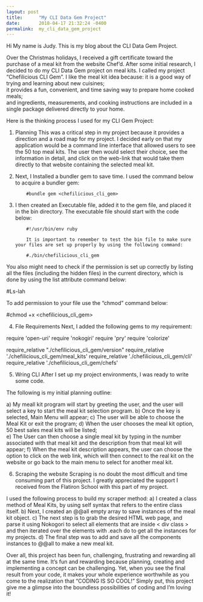 ```yaml
---
layout: post
title:      "My CLI Data Gem Project"
date:       2018-04-17 21:32:24 -0400
permalink:  my_cli_data_gem_project
---
```



Hi My name is Judy.  This is my blog about the CLI Data Gem Project.

Over the Christmas holidays, I received a gift certificate toward the purchase of a meal kit from the website Chef’d.  After some initial research, I decided to do my CLI Data Gem project on meal kits.  I called my project “Chefilicious CLI Gem”.
I like the meal kit idea because: 
it is a good way of trying and learning about new cuisines;  
it provides a fun, convenient, and time saving way to prepare home cooked meals;  
and ingredients, measurements, and cooking instructions are included in a single package delivered directly to your home.  

Here is the thinking process I used for my CLI Gem Project: 
1) Planning
This was a critical step in my project because it provides a direction and a road map for my project.
I decided early on that my application would be a command line interface that allowed users to see the 50 top meal kits.  The user then would select their choice, see the information in detail, and click on the web-link that would take them directly to that website containing the selected meal kit.

 2. Next, I Installed a bundler gem to save time.
I used the command below to acquire a bundler gem:
 
            #bundle gem <chefilicious_cli_gem>
 
3.  I then created an Executable file, added it to the gem file, and placed it in the bin directory. The executable file should start with the code below:
 
            #!/usr/bin/env ruby
           
            It is important to remember to test the bin file to make sure your files are set up properly by using the following command:
 
            #./bin/chefilicious_cli_gem
 
You also might need to check if the permission is set up correctly by listing all the files (including the hidden files) in the current directory,  which is done by using the list attribute command below:
 
#Ls-lah
 
To add permission to your file use the “chmod” command below:
 
#chmod +x <chefilicious_cli_gem>

 
4.  File Requirements
Next, I added the following gems to my requirement:
                       
require 'open-uri'
require 'nokogiri'
require 'pry'
require 'colorize'
 
require_relative "./chefilicious_cli_gem/version"
require_relative './chefilicious_cli_gem/meal_kits'
require_relative './chefilicious_cli_gem/cli'
require_relative './chefilicious_cli_gem/chefs'
 
5.  Wring CLI
After I set up my project environments, I was ready to write some code.  

The  following is my initial planning outline:
 
a) My meall kit program will start by greeting the user, and the user will select a key to start the meal kit selection program. 
b) Once the key is selected, Main Menu will appear; 
c) The user will be able to choose the Meal Kit or exit the program; 
d) When the user chooses the meal kit option, 50 best sales meal kits will be listed;  
e) The User can then choose a single meal kit by typing in the number associated with that meal kit and the description from that  meal kit will appear; 
f) When the meal kit description appears, the user can choose the option to click on the web link, which will then connect to the real kit on the website or go back to the main menu to select for another meal kit.
 
6.   Scraping the website
Scraping is no doubt the most difficult and time consuming part of this project.  I greatly appreciated the support I received from the Flatiron School with this part of my project. 
 
I used the following process to build my scraper method:
a) I created a class method of Meal Kits, by using self syntax that refers to the entire class itself.
b) Next, I created an @@all empty array to save instances of the meal kit object.
c) The next step is to grab the desired HTML web page, and parse it using Nokogori to select all elements that are inside < div class > and then iterated over the elements with .each do to get all the instances for my projects.
d)  The final step was to add and save all the components instances to @@all to make a new meal kit.
 
Over all, this project has been fun, challenging, frustrating and rewarding all at the same time. It’s fun and rewarding because planning, creating and implementing a concept can be challenging.  Yet, when you see the final result from your code, it makes your whole experience worthwhile as you come to the realization that “CODING IS SO COOL!”  Simply put, this project give me a glimpse into the boundless  possibilities of coding and I’m loving it!


